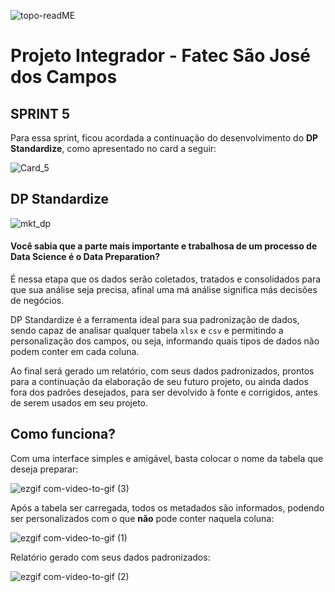 ![topo-readME](https://user-images.githubusercontent.com/57918707/87258953-1a09e180-c47e-11ea-913d-59637d6f6345.png)


# Projeto Integrador - Fatec São José dos Campos

## SPRINT 5 

Para essa sprint, ficou acordada a continuação do desenvolvimento do **DP Standardize**, como apresentado no card a seguir:

![Card_5](https://user-images.githubusercontent.com/56441214/87236827-36e1de80-c3c4-11ea-932d-cd353ba3d94b.png)


## DP Standardize

![mkt_dp](https://user-images.githubusercontent.com/57918707/87258940-f6469b80-c47d-11ea-8da7-ba16bed1f2c2.jpeg)

#### Você sabia que a parte mais importante e trabalhosa de um processo de Data Science é o Data Preparation?

É nessa etapa que os dados serão coletados, tratados e consolidados para que sua análise seja precisa, afinal uma má análise significa más decisões de negócios.

DP Standardize é a ferramenta ideal para sua padronização de dados, sendo capaz de analisar qualquer tabela ```xlsx``` e ```csv``` e permitindo a personalização dos campos, ou seja, informando quais tipos de dados não podem conter em cada coluna.

Ao final será gerado um relatório, com seus dados padronizados, prontos para a continuação da elaboração de seu futuro projeto, ou ainda dados fora dos padrões desejados, para ser devolvido à fonte e corrigidos, antes de serem usados em seu projeto.

## Como funciona?

Com uma interface simples e amigável, basta colocar o nome da tabela que deseja preparar:

![ezgif com-video-to-gif (3)](https://user-images.githubusercontent.com/57918707/85966603-a3a5b380-b996-11ea-9949-32c6d14560eb.gif)


Após a tabela ser carregada, todos os metadados são informados, podendo ser personalizados com o que **não** pode conter naquela coluna:

![ezgif com-video-to-gif (1)](https://user-images.githubusercontent.com/57918707/85966235-802e3900-b995-11ea-9f6e-5b87670f8851.gif)


Relatório gerado com seus dados padronizados:

![ezgif com-video-to-gif (2)](https://user-images.githubusercontent.com/57918707/85966261-920fdc00-b995-11ea-964c-e59463198017.gif)

